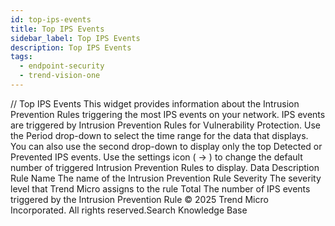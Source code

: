 ```yaml
---
id: top-ips-events
title: Top IPS Events
sidebar_label: Top IPS Events
description: Top IPS Events
tags:
  - endpoint-security
  - trend-vision-one
---
```


/*<![CDATA[*/ $('#title').html($('meta[name=map-description]').attr('content')); /*]]>*/ Top IPS Events This widget provides information about the Intrusion Prevention Rules triggering the most IPS events on your network. IPS events are triggered by Intrusion Prevention Rules for Vulnerability Protection. Use the Period drop-down to select the time range for the data that displays. You can also use the second drop-down to display only the top Detected or Prevented IPS events. Use the settings icon ( → ) to change the default number of triggered Intrusion Prevention Rules to display. Data Description Rule Name The name of the Intrusion Prevention Rule Severity The severity level that Trend Micro assigns to the rule Total The number of IPS events triggered by the Intrusion Prevention Rule © 2025 Trend Micro Incorporated. All rights reserved.Search Knowledge Base